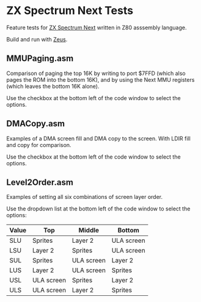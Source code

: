 # ZX Spectrum Next Tests
Feature tests for [ZX Spectrum Next](https://www.specnext.com/) written in Z80 asssembly language.

Build and run with [Zeus](http://www.desdes.com/products/oldfiles/zeus.htm).

## MMUPaging.asm

Comparison of paging the top 16K by writing to port $7FFD (which also pages the ROM into the bottom 16K), and by using the Next MMU registers (which leaves the bottom 16K alone). 

Use the checkbox at the bottom left of the code window to select the options.

## DMACopy.asm

Examples of a DMA screen fill and DMA copy to the screen. With LDIR fill and copy for comparison. 

Use the checkbox at the bottom left of the code window to select the options.

## Level2Order.asm

Examples of setting all six combinations of screen layer order. 

Use the dropdown list at the bottom left of the code window to select the options:

| Value | Top        | Middle     | Bottom     |
| ----- | ---------- | ---------- | ---------- |
| SLU   | Sprites    | Layer 2    | ULA screen |
| LSU   | Layer 2    | Sprites    | ULA screen |
| SUL   | Sprites    | ULA screen | Layer 2    |
| LUS   | Layer 2    | ULA screen | Sprites    |
| USL   | ULA screen | Sprites    | Layer 2    |
| ULS   | ULA screen | Layer 2    | Sprites    |
